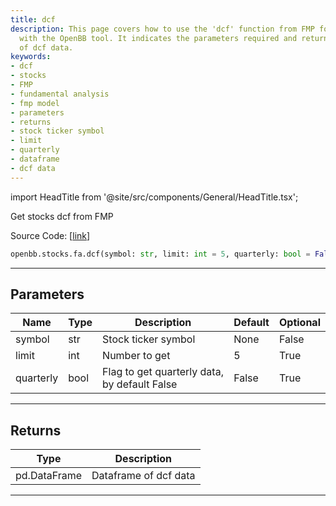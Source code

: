```yaml
---
title: dcf
description: This page covers how to use the 'dcf' function from FMP for stocks analysis
  with the OpenBB tool. It indicates the parameters required and returns a dataframe
  of dcf data.
keywords:
- dcf
- stocks
- FMP
- fundamental analysis
- fmp model
- parameters
- returns
- stock ticker symbol
- limit
- quarterly
- dataframe
- dcf data
---
```


import HeadTitle from '@site/src/components/General/HeadTitle.tsx';

<HeadTitle title="stocks.fa.dcf - Reference | OpenBB SDK Docs" />

Get stocks dcf from FMP

Source Code: [[link](https://github.com/OpenBB-finance/OpenBBTerminal/tree/main/openbb_terminal/stocks/fundamental_analysis/fmp_model.py#L208)]

```python wordwrap
openbb.stocks.fa.dcf(symbol: str, limit: int = 5, quarterly: bool = False)
```

---

## Parameters

| Name | Type | Description | Default | Optional |
| ---- | ---- | ----------- | ------- | -------- |
| symbol | str | Stock ticker symbol | None | False |
| limit | int | Number to get | 5 | True |
| quarterly | bool | Flag to get quarterly data, by default False | False | True |


---

## Returns

| Type | Description |
| ---- | ----------- |
| pd.DataFrame | Dataframe of dcf data |
---

